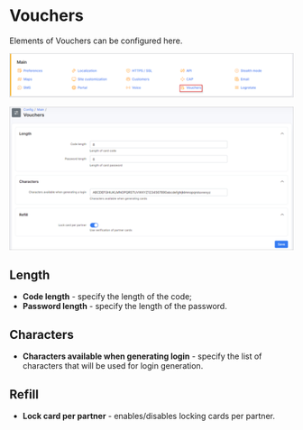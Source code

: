 Vouchers
=====

Elements of Vouchers can be configured here.

![icon](icon.png)

![vouchers](vouchers.png)

## Length

* **Code length** - specify the length of the code;
* **Password length** - specify the length of the password.

## Characters
* **Characters available when generating login** - specify the list of characters that will be used for login generation.

## Refill
* **Lock card per partner** - enables/disables locking cards per partner.
